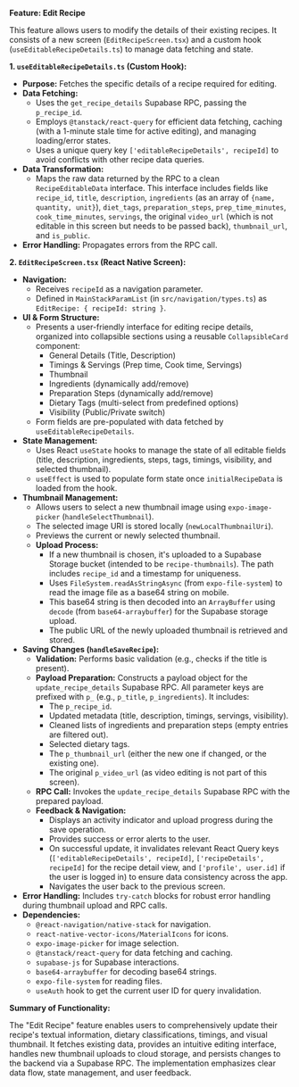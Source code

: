 
**Feature: Edit Recipe**

This feature allows users to modify the details of their existing recipes. It consists of a new screen (`EditRecipeScreen.tsx`) and a custom hook (`useEditableRecipeDetails.ts`) to manage data fetching and state.

**1. `useEditableRecipeDetails.ts` (Custom Hook):**

*   **Purpose:** Fetches the specific details of a recipe required for editing.
*   **Data Fetching:**
    *   Uses the `get_recipe_details` Supabase RPC, passing the `p_recipe_id`.
    *   Employs `@tanstack/react-query` for efficient data fetching, caching (with a 1-minute stale time for active editing), and managing loading/error states.
    *   Uses a unique query key `['editableRecipeDetails', recipeId]` to avoid conflicts with other recipe data queries.
*   **Data Transformation:**
    *   Maps the raw data returned by the RPC to a clean `RecipeEditableData` interface. This interface includes fields like `recipe_id`, `title`, `description`, `ingredients` (as an array of `{name, quantity, unit}`), `diet_tags`, `preparation_steps`, `prep_time_minutes`, `cook_time_minutes`, `servings`, the original `video_url` (which is not editable in this screen but needs to be passed back), `thumbnail_url`, and `is_public`.
*   **Error Handling:** Propagates errors from the RPC call.

**2. `EditRecipeScreen.tsx` (React Native Screen):**

*   **Navigation:**
    *   Receives `recipeId` as a navigation parameter.
    *   Defined in `MainStackParamList` (in `src/navigation/types.ts`) as `EditRecipe: { recipeId: string }`.
*   **UI & Form Structure:**
    *   Presents a user-friendly interface for editing recipe details, organized into collapsible sections using a reusable `CollapsibleCard` component:
        *   General Details (Title, Description)
        *   Timings & Servings (Prep time, Cook time, Servings)
        *   Thumbnail
        *   Ingredients (dynamically add/remove)
        *   Preparation Steps (dynamically add/remove)
        *   Dietary Tags (multi-select from predefined options)
        *   Visibility (Public/Private switch)
    *   Form fields are pre-populated with data fetched by `useEditableRecipeDetails`.
*   **State Management:**
    *   Uses React `useState` hooks to manage the state of all editable fields (title, description, ingredients, steps, tags, timings, visibility, and selected thumbnail).
    *   `useEffect` is used to populate form state once `initialRecipeData` is loaded from the hook.
*   **Thumbnail Management:**
    *   Allows users to select a new thumbnail image using `expo-image-picker` (`handleSelectThumbnail`).
    *   The selected image URI is stored locally (`newLocalThumbnailUri`).
    *   Previews the current or newly selected thumbnail.
    *   **Upload Process:**
        *   If a new thumbnail is chosen, it's uploaded to a Supabase Storage bucket (intended to be `recipe-thumbnails`). The path includes `recipe_id` and a timestamp for uniqueness.
        *   Uses `FileSystem.readAsStringAsync` (from `expo-file-system`) to read the image file as a base64 string on mobile.
        *   This base64 string is then decoded into an `ArrayBuffer` using `decode` (from `base64-arraybuffer`) for the Supabase storage upload.
        *   The public URL of the newly uploaded thumbnail is retrieved and stored.
*   **Saving Changes (`handleSaveRecipe`):**
    *   **Validation:** Performs basic validation (e.g., checks if the title is present).
    *   **Payload Preparation:** Constructs a payload object for the `update_recipe_details` Supabase RPC. All parameter keys are prefixed with `p_` (e.g., `p_title`, `p_ingredients`). It includes:
        *   The `p_recipe_id`.
        *   Updated metadata (title, description, timings, servings, visibility).
        *   Cleaned lists of ingredients and preparation steps (empty entries are filtered out).
        *   Selected dietary tags.
        *   The `p_thumbnail_url` (either the new one if changed, or the existing one).
        *   The original `p_video_url` (as video editing is not part of this screen).
    *   **RPC Call:** Invokes the `update_recipe_details` Supabase RPC with the prepared payload.
    *   **Feedback & Navigation:**
        *   Displays an activity indicator and upload progress during the save operation.
        *   Provides success or error alerts to the user.
        *   On successful update, it invalidates relevant React Query keys (`['editableRecipeDetails', recipeId]`, `['recipeDetails', recipeId]` for the recipe detail view, and `['profile', user.id]` if the user is logged in) to ensure data consistency across the app.
        *   Navigates the user back to the previous screen.
*   **Error Handling:** Includes `try-catch` blocks for robust error handling during thumbnail upload and RPC calls.
*   **Dependencies:**
    *   `@react-navigation/native-stack` for navigation.
    *   `react-native-vector-icons/MaterialIcons` for icons.
    *   `expo-image-picker` for image selection.
    *   `@tanstack/react-query` for data fetching and caching.
    *   `supabase-js` for Supabase interactions.
    *   `base64-arraybuffer` for decoding base64 strings.
    *   `expo-file-system` for reading files.
    *   `useAuth` hook to get the current user ID for query invalidation.

**Summary of Functionality:**

The "Edit Recipe" feature enables users to comprehensively update their recipe's textual information, dietary classifications, timings, and visual thumbnail. It fetches existing data, provides an intuitive editing interface, handles new thumbnail uploads to cloud storage, and persists changes to the backend via a Supabase RPC. The implementation emphasizes clear data flow, state management, and user feedback.
